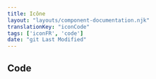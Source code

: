 ```yaml
---
title: Icône
layout: "layouts/component-documentation.njk"
translationKey: "iconCode"
tags: ['iconFR', 'code']
date: "git Last Modified"
---
```


## Code